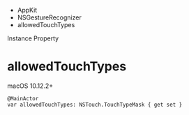

- AppKit
- NSGestureRecognizer
-  allowedTouchTypes 

Instance Property

# allowedTouchTypes

macOS 10.12.2+

``` source
@MainActor
var allowedTouchTypes: NSTouch.TouchTypeMask { get set }
```

